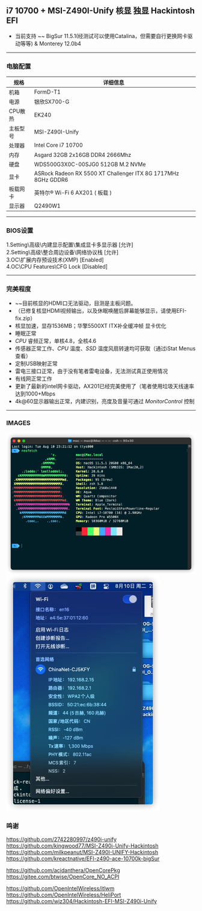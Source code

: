 ## i7 10700 + MSI-Z490I-Unify 核显 独显 Hackintosh EFI

- 当前支持 ~~ BigSur 11.5.1(经测试可以使用Catalina，但需要自行更换网卡驱动等等)  & Monterey 12.0b4


---


### 电脑配置

| 规格     | 详细信息                                     |
| -------- | ---------------------------------------- |
| 机箱 | FormD-T1             |
| 电源 | 银欣SX700-G             |
| CPU散热 | EK240             |
| 主板型号 | MSI-Z490I-Unify             |
| 处理器   | Intel Core i7 10700           |
| 内存     | Asgard 32GB 2x16GB DDR4 2666Mhz                 |
| 硬盘     | WDS500G3X0C-00SJG0 512GB M.2 NVMe                  |
| 显卡 | ASRock Radeon RX 5500 XT Challenger ITX 8G 1717MHz 8GHz GDDR6                            |
| 板载网卡 | 英特尔® Wi-Fi 6 AX201 ( 板载 ) |
| 显示器   | Q2490W1  |

---

### BIOS设置

1.Setting\高级\内建显示配置\集成显卡多显示器 [允许]  
2.Setting\高级\整合周边设备\网络协议栈       [允许]  
3.OC\扩展内存预设技术(XMP)                   [Enabled]  
4.OC\CPU Features\CFG Lock                   [Disabled]  


---

### 完美程度
- ~~目前核显的HDMI口无法驱动，目测是主板问题。
- （已修复核显HDMI视频输出，以及休眠唤醒后屏幕能够显示，请使用EFI-fix.zip）
- 核显加速，显存1536MB；华擎5500XT ITX补全缓冲帧 显卡优化
- 睡眠正常
- _CPU_ 睿频正常，单核4.8，全核4.6
- 传感器正常工作、_CPU_ 温度、_SSD_ 温度风扇转速均可获取（通过iStat Menus查看）
- 定制USB映射正常
- 雷电三接口正常，由于没有笔者雷电设备，无法测试真正使用情况
- 有线网正常工作
- 更新了最新的intel网卡驱动，AX201已经完美使用了（笔者使用垃圾天线速率达到1000+Mbps
- 4k@60显示器输出正常，内建识别，亮度及音量可通过 _MonitorControl_ 控制

---
### IMAGES
<img src="/images/neofetch.png"/>
<img src="/images/wifi.jpg"/>

### 鸣谢
https://github.com/2742280997/z490i-unify  
https://github.com/kingwood77/MSI-Z490i-Unify-Hackintosh  
https://github.com/milkpeanut/MSI-Z490I-UNIFY-Hackintosh  
https://github.com/kreactnative/EFI-z490-ace-10700k-bigSur  

https://github.com/acidanthera/OpenCorePkg  
https://gitee.com/btwise/OpenCore_NO_ACPI  

https://github.com/OpenIntelWireless/itlwm  
https://github.com/OpenIntelWireless/HeliPort  
https://github.com/wjz304/Hackintosh-EFI-MSI-Z490i-Unify
